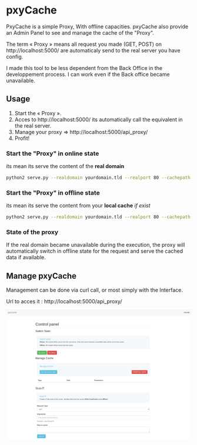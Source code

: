 pxyCache
========

PxyCache is a simple Proxy, With offline capacities. pxyCache also provide an Admin Panel to see and manage the cache of the "Proxy".

The term « Proxy » means all request you made (GET, POST) on http://localhost:5000/ are automaticaly send to the real server you have config.

I made this tool to be less dependent from the Back Office in the developpement process. I can work even if the Back office became unavailable.

## Usage

1. Start the « Proxy ».
2. Acces to http://localhost:5000/ its automatically call the equivalent in the real server.
3. Manage your proxy => http://localhost:5000/api_proxy/
4. Profit!

### Start the "Proxy" in online state
its mean its serve the content of the __real domain__

```bash
python2 serve.py --realdomain yourdomain.tld --realport 80 --cachepath "/tmp/cache" --online
```

### Start the "Proxy" in offline state
its mean its serve the content from your __local cache__ _if exist_

```bash
python2 serve.py --realdomain yourdomain.tld --realport 80 --cachepath "/tmp/cache" --offline
```

### State of the proxy

If the real domain became unavailable during the execution, the proxy will automatically switch in offline state for the request and serve the cached data if available.


## Manage pxyCache

Management can be done via curl call, or most simply with the Interface.

Url to acces it : http://localhost:5000/api_proxy/

![Management Interface](./api_proxy/static/pxyCache.png "Management Interface")

